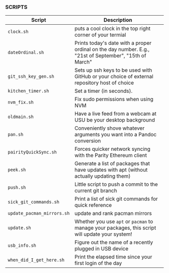 ### SCRIPTS

| Script | Description  |
|--------|--------------|
| `clock.sh` | puts a cool clock in the top right corner of your termial |
| `dateOrdinal.sh` | Prints today's date with a proper ordinal on the day number. E.g., "21st of September", "15th of March" |
| `git_ssh_key_gen.sh` | Sets up ssh keys to be used with GitHub or your choice of external repository host of choice |
| `kitchen_timer.sh` | Set a timer (in seconds).|
| `nvm_fix.sh` | Fix sudo permissions when using NVM |
| `oldmain.sh` | Have a live feed from a webcam at USU be your desktop background |
| `pan.sh` | Conveniently shove whatever arguments you want into a Pandoc conversion |
| `pairityQuickSync.sh` | Forces quicker network syncing with the Parity Ethereum client |
| `peek.sh` | Generate a list of packages that have updates with apt (without actually updating them) |
| `push.sh` | Little script to push a commit to the current git branch |
| `sick_git_commands.sh` | Print a list of sick git commands for quick reference |
| `update_pacman_mirrors.sh` | update and rank pacman mirrors |
| `update.sh` | Whether you use `apt` or `pacman` to manage your packages, this script will update your system! |
| `usb_info.sh` | Figure out the name of a recently plugged in USB device |
| `when_did_I_get_here.sh` | Print the elapsed time since your first login of the day |

